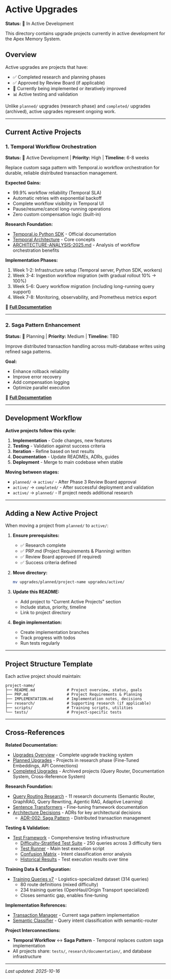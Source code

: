 # Active Upgrades

**Status:** 🚀 In Active Development

This directory contains upgrade projects currently in active development for the Apex Memory System.

## Overview

Active upgrades are projects that have:
- ✅ Completed research and planning phases
- ✅ Approved by Review Board (if applicable)
- 🚀 Currently being implemented or iteratively improved
- 📊 Active testing and validation

Unlike `planned/` upgrades (research phase) and `completed/` upgrades (archived), active upgrades represent ongoing work.

---

## Current Active Projects

### 1. Temporal Workflow Orchestration

**Status:** 🚀 Active Development | **Priority:** High | **Timeline:** 6-8 weeks

Replace custom saga pattern with Temporal.io workflow orchestration for durable, reliable distributed transaction management.

**Expected Gains:**
- 99.9% workflow reliability (Temporal SLA)
- Automatic retries with exponential backoff
- Complete workflow visibility in Temporal UI
- Pause/resume/cancel long-running operations
- Zero custom compensation logic (built-in)

**Research Foundation:**
- [Temporal.io Python SDK](https://docs.temporal.io/develop/python) - Official documentation
- [Temporal Architecture](https://docs.temporal.io/concepts) - Core concepts
- [ARCHITECTURE-ANALYSIS-2025.md](../../ARCHITECTURE-ANALYSIS-2025.md) - Analysis of workflow orchestration benefits

**Implementation Phases:**
1. Week 1-2: Infrastructure setup (Temporal server, Python SDK, workers)
2. Week 3-4: Ingestion workflow migration (with gradual rollout 10% → 100%)
3. Week 5-6: Query workflow migration (including long-running query support)
4. Week 7-8: Monitoring, observability, and Prometheus metrics export

📂 **[Full Documentation](temporal-implementation/)**

---

### 2. Saga Pattern Enhancement

**Status:** 📝 Planning | **Priority:** Medium | **Timeline:** TBD

Improve distributed transaction handling across multi-database writes using refined saga patterns.

**Goal:**
- Enhance rollback reliability
- Improve error recovery
- Add compensation logging
- Optimize parallel execution

📂 **[Full Documentation](saga-pattern-enhancement/)**

---

## Development Workflow

**Active projects follow this cycle:**

1. **Implementation** - Code changes, new features
2. **Testing** - Validation against success criteria
3. **Iteration** - Refine based on test results
4. **Documentation** - Update READMEs, ADRs, guides
5. **Deployment** - Merge to main codebase when stable

**Moving between stages:**
- `planned/` → `active/` - After Phase 3 Review Board approval
- `active/` → `completed/` - After successful deployment and validation
- `active/` → `planned/` - If project needs additional research

---

## Adding a New Active Project

When moving a project from `planned/` to `active/`:

1. **Ensure prerequisites:**
   - ✅ Research complete
   - ✅ PRP.md (Project Requirements & Planning) written
   - ✅ Review Board approved (if required)
   - ✅ Success criteria defined

2. **Move directory:**
   ```bash
   mv upgrades/planned/project-name upgrades/active/
   ```

3. **Update this README:**
   - Add project to "Current Active Projects" section
   - Include status, priority, timeline
   - Link to project directory

4. **Begin implementation:**
   - Create implementation branches
   - Track progress with todos
   - Run tests regularly

---

## Project Structure Template

Each active project should maintain:

```
project-name/
├── README.md              # Project overview, status, goals
├── PRP.md                 # Project Requirements & Planning
├── IMPLEMENTATION.md      # Implementation notes, decisions
├── research/              # Supporting research (if applicable)
├── scripts/               # Training scripts, utilities
└── tests/                 # Project-specific tests
```

---

## Cross-References

**Related Documentation:**
- [Upgrades Overview](../README.md) - Complete upgrade tracking system
- [Planned Upgrades](../planned/README.md) - Projects in research phase (Fine-Tuned Embeddings, API Connections)
- [Completed Upgrades](../completed/README.md) - Archived projects (Query Router, Documentation System, Cross-Reference System)

**Research Foundation:**
- [Query Routing Research](../../research/documentation/query-routing/) - 11 research documents (Semantic Router, GraphRAG, Query Rewriting, Agentic RAG, Adaptive Learning)
- [Sentence Transformers](../../research/documentation/sentence-transformers/) - Fine-tuning framework documentation
- [Architecture Decisions](../../research/architecture-decisions/) - ADRs for key architectural decisions
  - [ADR-002: Saga Pattern](../../research/architecture-decisions/ADR-002-saga-pattern-distributed-writes.md) - Distributed transaction management

**Testing & Validation:**
- [Test Framework](../../tests/) - Comprehensive testing infrastructure
  - [Difficulty-Stratified Test Suite](../../tests/test-suites/difficulty-stratified-250-queries.json) - 250 queries across 3 difficulty tiers
  - [Test Runner](../../tests/analysis/difficulty_stratified_test.py) - Main test execution script
  - [Confusion Matrix](../../tests/analysis/confusion_matrix.txt) - Intent classification error analysis
  - [Historical Results](../../tests/results/stratified/) - Test execution results over time

**Training Data & Configuration:**
- [Training Queries v7](../../apex-memory-system/config/training-queries-v7.json) - Logistics-specialized dataset (314 queries)
  - 80 route definitions (mixed difficulty)
  - 234 training queries (OpenHaul/Origin Transport specialized)
  - Closes semantic gap, enables fine-tuning

**Implementation References:**
- [Transaction Manager](../../apex-memory-system/src/apex_memory/services/transaction_manager.py) - Current saga pattern implementation
- [Semantic Classifier](../../apex-memory-system/src/apex_memory/query_router/semantic_classifier.py) - Query intent classification with semantic-router

**Project Interconnections:**
- **Temporal Workflow** ↔ **Saga Pattern** - Temporal replaces custom saga implementation
- All projects share: `tests/`, `research/documentation/`, and database infrastructure

---

*Last updated: 2025-10-16*
